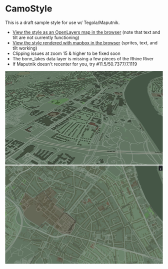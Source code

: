 # CamoStyle
This is a draft sample style for use w/ Tegola/Maputnik.

- [View the style as an OpenLayers map in the browser](http://htmlpreview.github.io/?https://github.com/PetersonGIS/CamoStyle/blob/master/live-map.html) (note that text and tilt are not currently functioning)
- [View the style rendered with mapbox in the browser](http://www.gretchenpeterson.com/live-map-mapbox.html#14.66/50.7173/7.1318/-52/60) (sprites, text, and tilt working)
- Clipping issues at zoom 15 & higher to be fixed soon
- The bonn_lakes data layer is missing a few pieces of the Rhine River
- If Maputnik doesn't recenter for you, try #11.5/50.7377/7.1119

<img width="600" src="Screenshot1.JPG" />

<img width="600" src="Screenshot2.JPG" />
